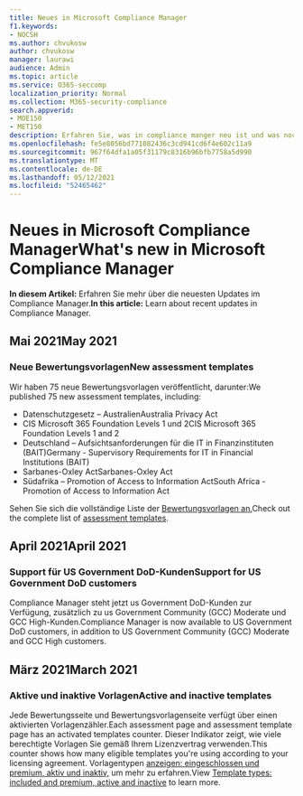 ```yaml
---
title: Neues in Microsoft Compliance Manager
f1.keywords:
- NOCSH
ms.author: chvukosw
author: chvukosw
manager: laurawi
audience: Admin
ms.topic: article
ms.service: O365-seccomp
localization_priority: Normal
ms.collection: M365-security-compliance
search.appverid:
- MOE150
- MET150
description: Erfahren Sie, was in compliance manger neu ist und was noch kommen wird. Informationen zu aktualisierten Bewertungen, neuen Bewertungsvorlagen, neuen Aktionen und mehr.
ms.openlocfilehash: fe5e8056bd771082436c3cd941cd6f4e602c11a9
ms.sourcegitcommit: 967f64dfa1a05f31179c8316b96bfb7758a5d990
ms.translationtype: MT
ms.contentlocale: de-DE
ms.lasthandoff: 05/12/2021
ms.locfileid: "52465462"
---
```

# <a name="whats-new-in-microsoft-compliance-manager"></a><span data-ttu-id="8face-104">Neues in Microsoft Compliance Manager</span><span class="sxs-lookup"><span data-stu-id="8face-104">What's new in Microsoft Compliance Manager</span></span>

<span data-ttu-id="8face-105">**In diesem Artikel:** Erfahren Sie mehr über die neuesten Updates im Compliance Manager.</span><span class="sxs-lookup"><span data-stu-id="8face-105">**In this article:** Learn about recent updates in Compliance Manager.</span></span>

## <a name="may-2021"></a><span data-ttu-id="8face-106">Mai 2021</span><span class="sxs-lookup"><span data-stu-id="8face-106">May 2021</span></span>

### <a name="new-assessment-templates"></a><span data-ttu-id="8face-107">Neue Bewertungsvorlagen</span><span class="sxs-lookup"><span data-stu-id="8face-107">New assessment templates</span></span>

<span data-ttu-id="8face-108">Wir haben 75 neue Bewertungsvorlagen veröffentlicht, darunter:</span><span class="sxs-lookup"><span data-stu-id="8face-108">We published 75 new assessment templates, including:</span></span>
- <span data-ttu-id="8face-109">Datenschutzgesetz – Australien</span><span class="sxs-lookup"><span data-stu-id="8face-109">Australia Privacy Act</span></span>
- <span data-ttu-id="8face-110">CIS Microsoft 365 Foundation Levels 1 und 2</span><span class="sxs-lookup"><span data-stu-id="8face-110">CIS Microsoft 365 Foundation Levels 1 and 2</span></span>
- <span data-ttu-id="8face-111">Deutschland – Aufsichtsanforderungen für die IT in Finanzinstituten (BAIT)</span><span class="sxs-lookup"><span data-stu-id="8face-111">Germany - Supervisory Requirements for IT in Financial Institutions (BAIT)</span></span>
- <span data-ttu-id="8face-112">Sarbanes-Oxley Act</span><span class="sxs-lookup"><span data-stu-id="8face-112">Sarbanes-Oxley Act</span></span>
- <span data-ttu-id="8face-113">Südafrika – Promotion of Access to Information Act</span><span class="sxs-lookup"><span data-stu-id="8face-113">South Africa - Promotion of Access to Information Act</span></span>

<span data-ttu-id="8face-114">Sehen Sie sich die vollständige Liste der [Bewertungsvorlagen an.](compliance-manager-templates-list.md)</span><span class="sxs-lookup"><span data-stu-id="8face-114">Check out the complete list of [assessment templates](compliance-manager-templates-list.md).</span></span>

## <a name="april-2021"></a><span data-ttu-id="8face-115">April 2021</span><span class="sxs-lookup"><span data-stu-id="8face-115">April 2021</span></span>

### <a name="support-for-us-government-dod-customers"></a><span data-ttu-id="8face-116">Support für US Government DoD-Kunden</span><span class="sxs-lookup"><span data-stu-id="8face-116">Support for US Government DoD customers</span></span>

<span data-ttu-id="8face-117">Compliance Manager steht jetzt us Government DoD-Kunden zur Verfügung, zusätzlich zu us Government Community (GCC) Moderate und GCC High-Kunden.</span><span class="sxs-lookup"><span data-stu-id="8face-117">Compliance Manager is now available to US Government DoD customers, in addition to US Government Community (GCC) Moderate and GCC High customers.</span></span>

## <a name="march-2021"></a><span data-ttu-id="8face-118">März 2021</span><span class="sxs-lookup"><span data-stu-id="8face-118">March 2021</span></span>

### <a name="active-and-inactive-templates"></a><span data-ttu-id="8face-119">Aktive und inaktive Vorlagen</span><span class="sxs-lookup"><span data-stu-id="8face-119">Active and inactive templates</span></span>

<span data-ttu-id="8face-120">Jede Bewertungsseite und Bewertungsvorlagenseite verfügt über einen aktivierten Vorlagenzähler.</span><span class="sxs-lookup"><span data-stu-id="8face-120">Each assessment page and assessment template page has an activated templates counter.</span></span> <span data-ttu-id="8face-121">Dieser Indikator zeigt, wie viele berechtigte Vorlagen Sie gemäß Ihrem Lizenzvertrag verwenden.</span><span class="sxs-lookup"><span data-stu-id="8face-121">This counter shows how many eligible templates you're using according to your licensing agreement.</span></span> <span data-ttu-id="8face-122">Vorlagentypen [anzeigen: eingeschlossen und premium, aktiv und inaktiv,](compliance-manager-templates.md#template-types-included-and-premium-active-and-inactive) um mehr zu erfahren.</span><span class="sxs-lookup"><span data-stu-id="8face-122">View [Template types: included and premium, active and inactive](compliance-manager-templates.md#template-types-included-and-premium-active-and-inactive) to learn more.</span></span>